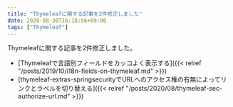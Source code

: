 ```yaml
---
title: "Thymeleafに関する記事を2件修正しました"
date: 2020-08-30T16:18:56+09:00
tags: ["Thymeleaf"]
---
```


Thymeleafに関する記事を2件修正しました。

* [Thymeleafで言語別フィールドをカッコよく表示する]({{< relref "/posts/2019/10/i18n-fields-on-thymeleaf.md" >}}) 
* [thymeleaf-extras-springsecurityでURLへのアクセス権の有無によってリンクとラベルを切り替える]({{< relref "/posts/2020/08/thymeleaf-sec-authorize-url.md" >}}) 
